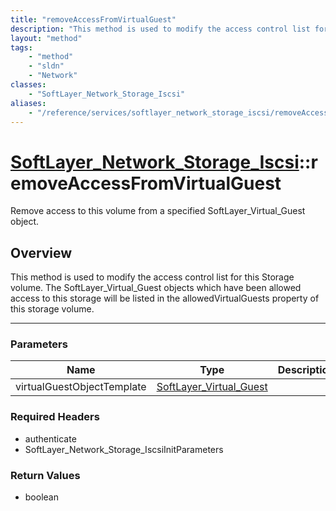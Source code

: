 ```yaml
---
title: "removeAccessFromVirtualGuest"
description: "This method is used to modify the access control list for this Storage volume.  The SoftLayer_Virtual_Guest objects whic... "
layout: "method"
tags:
    - "method"
    - "sldn"
    - "Network"
classes:
    - "SoftLayer_Network_Storage_Iscsi"
aliases:
    - "/reference/services/softlayer_network_storage_iscsi/removeAccessFromVirtualGuest"
---
```

# [SoftLayer_Network_Storage_Iscsi](/reference/services/SoftLayer_Network_Storage_Iscsi)::removeAccessFromVirtualGuest


Remove access to this volume from a specified SoftLayer_Virtual_Guest object.


## Overview 
This method is used to modify the access control list for this Storage volume.  The SoftLayer_Virtual_Guest objects which have been allowed access to this storage will be listed in the allowedVirtualGuests property of this storage volume. 

-----

### Parameters 
|Name | Type | Description |
| --- | --- | --- |
|virtualGuestObjectTemplate| <a href='/reference/datatypes/SoftLayer_Virtual_Guest'>SoftLayer_Virtual_Guest </a>| |


### Required Headers
* authenticate
* SoftLayer_Network_Storage_IscsiInitParameters


### Return Values
* boolean




